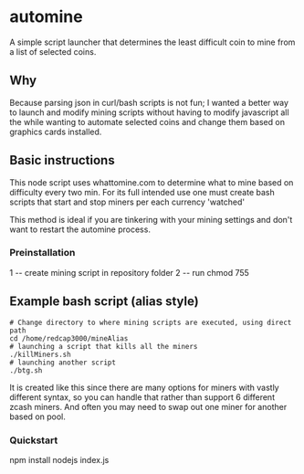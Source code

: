 # automine
A simple script launcher that determines the least difficult coin to mine from a list of selected coins.



## Why

Because parsing json in curl/bash scripts is not fun;
I wanted a better way to launch and modify mining scripts without having to modify javascript all the while wanting to automate
selected coins and change them based on graphics cards installed.

## Basic instructions

This node script uses whattomine.com to determine what to mine based on difficulty every two min. For its full intended use
one must create bash scripts that start and stop miners per each currency 'watched'


This method is ideal if you are tinkering with your mining settings and don't want
to restart the automine process.


### Preinstallation
1 -- create mining script in repository folder
2 -- run chmod 755

## Example bash script (alias style)
```
# Change directory to where mining scripts are executed, using direct path
cd /home/redcap3000/mineAlias
# launching a script that kills all the miners
./killMiners.sh
# launching another script 
./btg.sh
```
It is created like this since there are many options for miners with vastly different syntax,
so you can handle that rather than support 6 different zcash miners. And often you may need to swap out one miner
for another based on pool.

### Quickstart
npm install
nodejs index.js
